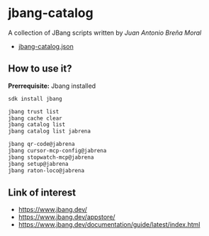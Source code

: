 # jbang-catalog

A collection of JBang scripts written by *Juan Antonio Breña Moral*

- [jbang-catalog.json](jbang-catalog.json)

## How to use it?

**Prerrequisite:** Jbang installed

```bash
sdk install jbang

jbang trust list
jbang cache clear
jbang catalog list
jbang catalog list jabrena

jbang qr-code@jabrena
jbang cursor-mcp-config@jabrena
jbang stopwatch-mcp@jabrena
jbang setup@jabrena
jbang raton-loco@jabrena
```

## Link of interest

- https://www.jbang.dev/
- https://www.jbang.dev/appstore/
- https://www.jbang.dev/documentation/guide/latest/index.html
